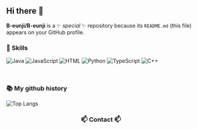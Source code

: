 ## Hi there 👋

**B-eunji/B-eunji** is a ✨ _special_ ✨ repository because its `README.md` (this file) appears on your GitHub profile.



### 🔨 Skills

![Java](https://img.shields.io/badge/-Java-007396?logo=java&logoColor=white)
![JavaScript](https://img.shields.io/badge/-JavaScript-F7DF1E?logo=javascript&logoColor=black) 
![HTML](https://img.shields.io/badge/-HTML5-E34F26?logo=html5&logoColor=white) 
![Python](https://img.shields.io/badge/-Python-3776AB?logo=python&logoColor=white) 
![TypeScript](https://img.shields.io/badge/-TypeScript-3178C6?logo=typescript&logoColor=white) 
![C++](https://img.shields.io/badge/-C++-00599C?logo=c%2B%2B&logoColor=white) 


<br/>

### 📚 My github history

![Top Langs](https://github-readme-stats.vercel.app/api/top-langs/?username=anuraghazra&layout=compact)

<h3 align="center">📫 Contact 📫</h3>
<div align="center">
  <a href="a369pej@gmail.com">
</div>
